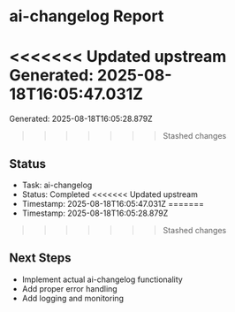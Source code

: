 # ai-changelog Report

<<<<<<< Updated upstream
Generated: 2025-08-18T16:05:47.031Z
=======
Generated: 2025-08-18T16:05:28.879Z
>>>>>>> Stashed changes

## Status
- Task: ai-changelog
- Status: Completed
<<<<<<< Updated upstream
- Timestamp: 2025-08-18T16:05:47.031Z
=======
- Timestamp: 2025-08-18T16:05:28.879Z
>>>>>>> Stashed changes

## Next Steps
- Implement actual ai-changelog functionality
- Add proper error handling
- Add logging and monitoring
